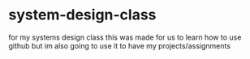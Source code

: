 # system-design-class
for my systems design class 
this was made for us to learn how to use github but im also going to use it to have my projects/assignments
